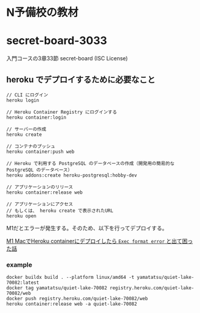 # N予備校の教材

# secret-board-3033
入門コースの3章33節 secret-board (ISC License)


## heroku でデプロイするために必要なこと

```
// CLI にログイン
heroku login

// Heroku Container Registry にログインする
heroku container:login 

// サーバーの作成
heroku create

// コンテナのプッシュ
heroku container:push web

// Heroku で利用する PostgreSQL のデータベースの作成（開発用の簡易的な PostgreSQL のデータベース）
heroku addons:create heroku-postgresql:hobby-dev

// アプリケーションのリリース
heroku container:release web

// アプリケーションにアクセス 
// もしくは、 heroku create で表示されたURL
heroku open 
```

M1だとエラーが発生する。そのため、以下を行ってデプロイする。

[M1 MacでHeroku containerにデプロイしたら `Exec format error` と出て困った話](https://zenn.dev/daku10/articles/m1-heroku-container-trouble-exec-format-error)


### example

```
docker buildx build . --platform linux/amd64 -t yamatatsu/quiet-lake-70082:latest
docker tag yamatatsu/quiet-lake-70082 registry.heroku.com/quiet-lake-70082/web
docker push registry.heroku.com/quiet-lake-70082/web
heroku container:release web -a quiet-lake-70082
```

